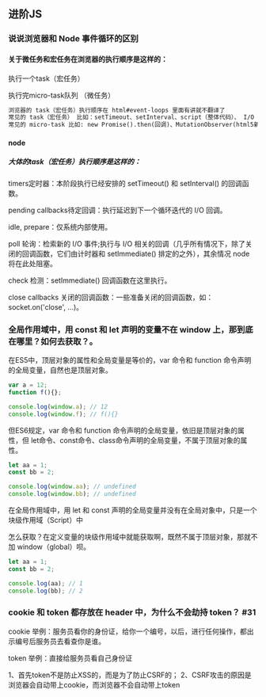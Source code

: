 ## 进阶JS

### 说说浏览器和 Node 事件循环的区别

#### 关于微任务和宏任务在浏览器的执行顺序是这样的：

执行一个task（宏任务）

执行完micro-task队列 （微任务）

```txt
浏览器的 task（宏任务）执行顺序在 html#event-loops 里面有讲就不翻译了
常见的 task（宏任务） 比如：setTimeout、setInterval、script（整体代码）、 I/O 操作、UI 渲染等。
常见的 micro-task 比如: new Promise().then(回调)、MutationObserver(html5新特性) 等。
```

#### node

##### 大体的task（宏任务）执行顺序是这样的：

timers定时器：本阶段执行已经安排的 setTimeout() 和 setInterval() 的回调函数。

pending callbacks待定回调：执行延迟到下一个循环迭代的 I/O 回调。

idle, prepare：仅系统内部使用。

poll 轮询：检索新的 I/O 事件;执行与 I/O 相关的回调（几乎所有情况下，除了关闭的回调函数，它们由计时器和 setImmediate() 排定的之外），其余情况 node 将在此处阻塞。

check 检测：setImmediate() 回调函数在这里执行。

close callbacks 关闭的回调函数：一些准备关闭的回调函数，如：socket.on('close', ...)。

### 全局作用域中，用 const 和 let 声明的变量不在 window 上，那到底在哪里？如何去获取？。

在ES5中，顶层对象的属性和全局变量是等价的，var 命令和 function 命令声明的全局变量，自然也是顶层对象。

```js
var a = 12;
function f(){};

console.log(window.a); // 12
console.log(window.f); // f(){}
```

但ES6规定，var 命令和 function 命令声明的全局变量，依旧是顶层对象的属性，但 let命令、const命令、class命令声明的全局变量，不属于顶层对象的属性。

```js
let aa = 1;
const bb = 2;

console.log(window.aa); // undefined
console.log(window.bb); // undefined
```
在全局作用域中，用 let 和 const 声明的全局变量并没有在全局对象中，只是一个块级作用域（Script）中

怎么获取？在定义变量的块级作用域中就能获取啊，既然不属于顶层对象，那就不加 window（global）呗。

```js
let aa = 1;
const bb = 2;

console.log(aa); // 1
console.log(bb); // 2
```

### cookie 和 token 都存放在 header 中，为什么不会劫持 token？ #31

cookie
举例：服务员看你的身份证，给你一个编号，以后，进行任何操作，都出示编号后服务员去看查你是谁。

token
举例：直接给服务员看自己身份证

1、首先token不是防止XSS的，而是为了防止CSRF的； 2、CSRF攻击的原因是浏览器会自动带上cookie，而浏览器不会自动带上token